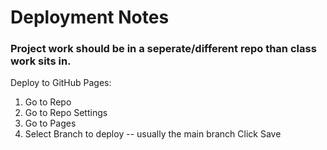 # Deployment Notes

### Project work should be in a seperate/different repo than class work sits in.

Deploy to GitHub Pages:

1. Go to Repo
2. Go to Repo Settings
3. Go to Pages
4. Select Branch to deploy -- usually the main branch
   Click Save
